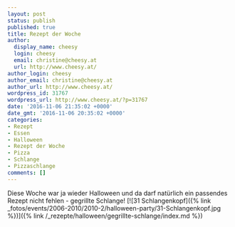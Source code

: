 ```yaml
---
layout: post
status: publish
published: true
title: Rezept der Woche
author:
  display_name: cheesy
  login: cheesy
  email: christine@cheesy.at
  url: http://www.cheesy.at/
author_login: cheesy
author_email: christine@cheesy.at
author_url: http://www.cheesy.at/
wordpress_id: 31767
wordpress_url: http://www.cheesy.at/?p=31767
date: '2016-11-06 21:35:02 +0000'
date_gmt: '2016-11-06 20:35:02 +0000'
categories:
- Rezept
- Essen
- Halloween
- Rezept der Woche
- Pizza
- Schlange
- Pizzaschlange
comments: []
---
```

Diese Woche war ja wieder Halloween und da darf natürlich ein passendes Rezept nicht fehlen - gegrillte Schlange!
[![31 Schlangenkopf]({% link _fotos/events/2006-2010/2010-2/halloween-party/31-Schlangenkopf.jpg %})]({% link /_rezepte/halloween/gegrillte-schlange/index.md %})
